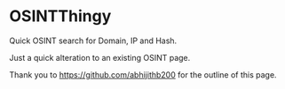 # OSINTThingy
Quick OSINT search for Domain, IP and Hash. 

Just a quick alteration to an existing OSINT page. 

Thank you to https://github.com/abhijithb200 for the outline of this page. 

